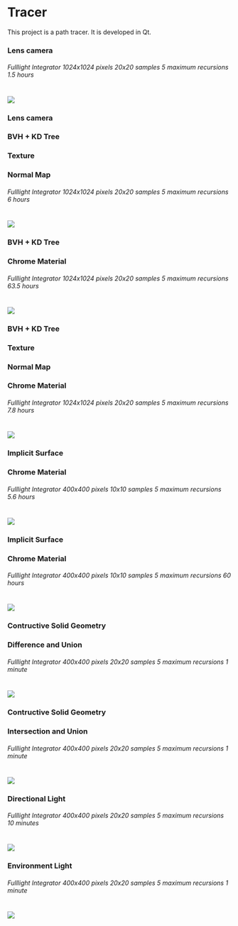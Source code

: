 # Tracer
This project is a path tracer. It is developed in Qt.

### Lens camera 
###### Fulllight Integrator 1024x1024 pixels 20x20 samples 5 maximum recursions 1.5 hours

![](1_1024_20_5_1.5h.png)
=====

### Lens camera 
### BVH + KD Tree
### Texture
### Normal Map
###### Fulllight Integrator 1024x1024 pixels 20x20 samples 5 maximum recursions 6 hours

![](2_1024_20_5_6h.png)
=====

### BVH + KD Tree
### Chrome Material
###### Fulllight Integrator 1024x1024 pixels 20x20 samples 5 maximum recursions 63.5 hours

![](3_1024_20_5_63.5h.png)
=====

### BVH + KD Tree
### Texture 
### Normal Map
### Chrome Material
###### Fulllight Integrator 1024x1024 pixels 20x20 samples 5 maximum recursions 7.8 hours

![](4_1024_20_5_7.8h.png)
=====

### Implicit Surface
### Chrome Material
###### Fulllight Integrator 400x400 pixels 10x10 samples 5 maximum recursions 5.6 hours

![](5_400_10_5_5.6h.png)
=====

### Implicit Surface
### Chrome Material
###### Fulllight Integrator 400x400 pixels 10x10 samples 5 maximum recursions 60 hours

![](5_400_20_5_60h.png)
=====

### Contructive Solid Geometry
### Difference and Union
###### Fulllight Integrator 400x400 pixels 20x20 samples 5 maximum recursions 1 minute

![](CSG_difference_union.png)
=====

### Contructive Solid Geometry
### Intersection and Union
###### Fulllight Integrator 400x400 pixels 20x20 samples 5 maximum recursions 1 minute

![](CSG_intersection_union.png)
=====

### Directional Light
###### Fulllight Integrator 400x400 pixels 20x20 samples 5 maximum recursions 10 minutes

![](DirectionalLight.png)
=====

### Environment Light
###### Fulllight Integrator 400x400 pixels 20x20 samples 5 maximum recursions 1 minute

![](EnvironmentLight.png)
=====